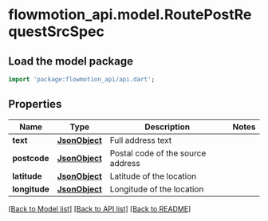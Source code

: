 # flowmotion_api.model.RoutePostRequestSrcSpec

## Load the model package
```dart
import 'package:flowmotion_api/api.dart';
```

## Properties
Name | Type | Description | Notes
------------ | ------------- | ------------- | -------------
**text** | [**JsonObject**](.md) | Full address text | 
**postcode** | [**JsonObject**](.md) | Postal code of the source address | 
**latitude** | [**JsonObject**](.md) | Latitude of the location | 
**longitude** | [**JsonObject**](.md) | Longitude of the location | 

[[Back to Model list]](../README.md#documentation-for-models) [[Back to API list]](../README.md#documentation-for-api-endpoints) [[Back to README]](../README.md)


